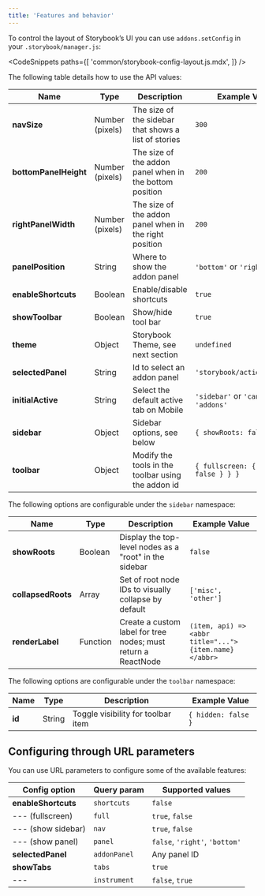 ```yaml
---
title: 'Features and behavior'
---
```


To control the layout of Storybook’s UI you can use `addons.setConfig` in your `.storybook/manager.js`:

<!-- prettier-ignore-start -->

<CodeSnippets
  paths={[
    'common/storybook-config-layout.js.mdx',
  ]}
/>

<!-- prettier-ignore-end -->

The following table details how to use the API values:

| Name                  | Type            | Description                                             | Example Value                           |
| --------------------- | --------------- | ------------------------------------------------------- | --------------------------------------- |
| **navSize**           | Number (pixels) | The size of the sidebar that shows a list of stories    | `300`                                   |
| **bottomPanelHeight** | Number (pixels) | The size of the addon panel when in the bottom position | `200`                                   |
| **rightPanelWidth**   | Number (pixels) | The size of the addon panel when in the right position  | `200`                                   |
| **panelPosition**     | String          | Where to show the addon panel                           | `'bottom'` or `'right'`                 |
| **enableShortcuts**   | Boolean         | Enable/disable shortcuts                                | `true`                                  |
| **showToolbar**       | Boolean         | Show/hide tool bar                                      | `true`                                  |
| **theme**             | Object          | Storybook Theme, see next section                       | `undefined`                             |
| **selectedPanel**     | String          | Id to select an addon panel                             | `'storybook/actions/panel'`             |
| **initialActive**     | String          | Select the default active tab on Mobile                 | `'sidebar'` or `'canvas'` or `'addons'` |
| **sidebar**           | Object          | Sidebar options, see below                              | `{ showRoots: false }`                  |
| **toolbar**           | Object          | Modify the tools in the toolbar using the addon id      | `{ fullscreen: { hidden: false } } }`   |

The following options are configurable under the `sidebar` namespace:

| Name               | Type     | Description                                                   | Example Value                                         |
| ------------------ | -------- | ------------------------------------------------------------- | ----------------------------------------------------- |
| **showRoots**      | Boolean  | Display the top-level nodes as a "root" in the sidebar        | `false`                                               |
| **collapsedRoots** | Array    | Set of root node IDs to visually collapse by default          | `['misc', 'other']`                                   |
| **renderLabel**    | Function | Create a custom label for tree nodes; must return a ReactNode | `(item, api) => <abbr title="...">{item.name}</abbr>` |

The following options are configurable under the `toolbar` namespace:

| Name   | Type   | Description                        | Example Value       |
| ------ | ------ | ---------------------------------- | ------------------- |
| **id** | String | Toggle visibility for toolbar item | `{ hidden: false }` |

## Configuring through URL parameters

You can use URL parameters to configure some of the available features:

| Config option       | Query param  | Supported values               |
| ------------------- | ------------ | ------------------------------ |
| **enableShortcuts** | `shortcuts`  | `false`                        |
| --- (fullscreen)    | `full`       | `true`, `false`                |
| --- (show sidebar)  | `nav`        | `true`, `false`                |
| --- (show panel)    | `panel`      | `false`, `'right'`, `'bottom'` |
| **selectedPanel**   | `addonPanel` | Any panel ID                   |
| **showTabs**        | `tabs`       | `true`                         |
| ---                 | `instrument` | `false`, `true`                |
